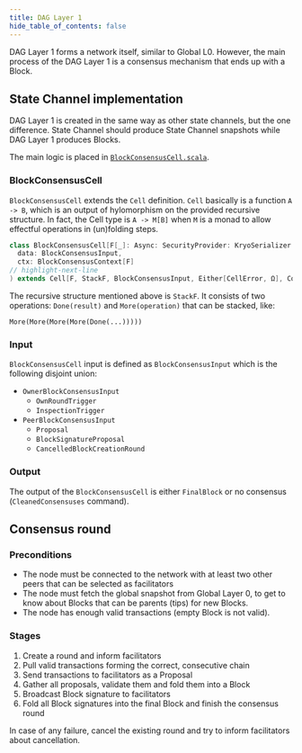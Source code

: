 ```yaml
---
title: DAG Layer 1
hide_table_of_contents: false
---
```


DAG Layer 1 forms a network itself, similar to Global L0. However, the main
process of the DAG Layer 1 is a consensus mechanism that ends up with a Block.

## State Channel implementation

DAG Layer 1 is created in the same way as other state channels, but the one
difference. State Channel should produce State Channel snapshots while DAG Layer
1 produces Blocks.

The main logic is placed in [`BlockConsensusCell.scala`](https://github.com/Constellation-Labs/tessellation/blob/master/modules/dag-l1/src/main/scala/org/tessellation/dag/l1/domain/consensus/block/BlockConsensusCell.scala).

### BlockConsensusCell

`BlockConsensusCell` extends the `Cell` definition.
`Cell` basically is a function `A -> B`, which is an output of hylomorphism on
the provided recursive structure. In fact, the Cell type is `A -> M[B]` when `M`
is a monad to allow effectful operations in (un)folding steps.

```scala
class BlockConsensusCell[F[_]: Async: SecurityProvider: KryoSerializer: Random: Logger](
  data: BlockConsensusInput,
  ctx: BlockConsensusContext[F]
// highlight-next-line
) extends Cell[F, StackF, BlockConsensusInput, Either[CellError, Ω], CoalgebraCommand](
```

The recursive structure mentioned above is `StackF`. It consists of two
operations: `Done(result)` and `More(operation)` that can be stacked, like:
```
More(More(More(More(Done(...)))))
```

### Input

`BlockConsensusCell` input is defined as `BlockConsensusInput` which is the
following disjoint union:
- `OwnerBlockConsensusInput`
  - `OwnRoundTrigger`
  - `InspectionTrigger`
- `PeerBlockConsensusInput`
  - `Proposal`
  - `BlockSignatureProposal`
  - `CancelledBlockCreationRound`

### Output

The output of the `BlockConsensusCell` is either `FinalBlock` or no consensus
(`CleanedConsensuses` command).

## Consensus round

### Preconditions

- The node must be connected to the network with at least two other peers that can
    be selected as facilitators
- The node must fetch the global snapshot from Global Layer 0, to get to know about
    Blocks that can be parents (tips) for new Blocks.
- The node has enough valid transactions (empty Block is not valid).

### Stages

1. Create a round and inform facilitators
2. Pull valid transactions forming the correct, consecutive chain
3. Send transactions to facilitators as a Proposal
4. Gather all proposals, validate them and fold them into a Block
5. Broadcast Block signature to facilitators
6. Fold all Block signatures into the final Block and finish the consensus round

In case of any failure, cancel the existing round and try to inform facilitators
about cancellation.
